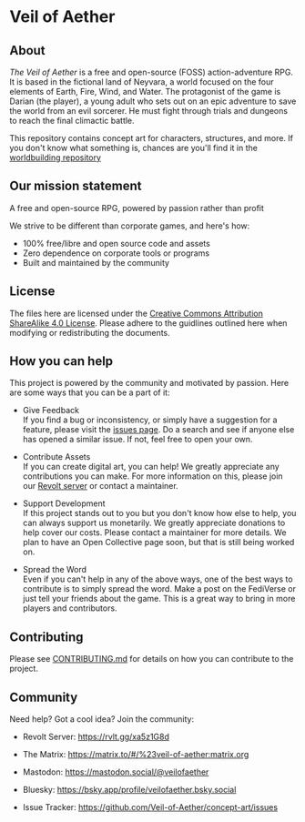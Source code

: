 # Veil of Aether

## About
*The Veil of Aether* is a free and open-source (FOSS) action-adventure RPG. It is based in the fictional land of Neyvara, a world focused on the four elements of Earth, Fire, Wind, and Water. The protagonist of the game is Darian (the player), a young adult who sets out on an epic adventure to save the world from an evil sorcerer. He must fight through trials and dungeons to reach the final climactic battle.

This repository contains concept art for characters, structures, and more. If you don't know what something is, chances are you'll find it in the [worldbuilding repository](https://github.com/Veil-of-Aether/worldbuilding)

## Our mission statement

A free and open-source RPG, powered by passion rather than profit

We strive to be different than corporate games, and here's how:
- 100% free/libre and open source code and assets
- Zero dependence on corporate tools or programs
- Built and maintained by the community


## License
The files here are licensed under the [Creative Commons Attribution ShareAlike 4.0 License](LICENSE). Please adhere to the guidlines outlined here when modifying or redistributing the documents.

## How you can help

This project is powered by the community and motivated by passion. Here are some ways that you can be a part of it:

- Give Feedback  
If you find a bug or inconsistency, or simply have a suggestion for a feature, please visit the [issues page](https://github.com/Veil-of-Aether/concept-art/issues). Do a search and see if anyone else has opened a similar issue. If not, feel free to open your own.

- Contribute  Assets  
If you can create digital art, you can help! We greatly appreciate any contributions you can make. For more information on this, please join our [Revolt server](https://rvlt.gg/xa5z1G8d) or contact a maintainer.

- Support Development  
If this project stands out to you but you don't know how else to help, you can always support us monetarily. We greatly appreciate donations to help cover our costs. Please contact a maintainer for more details. We plan to have an Open Collective page soon, but that is still being worked on.

- Spread the Word  
Even if you can't help in any of the above ways, one of the best ways to contribute is to simply spread the word. Make a post on the FediVerse or just tell your friends about the game. This is a great way to bring in more players and contributors.

## Contributing

Please see [CONTRIBUTING.md](CONTRIBUTING.md) for details on how you can contribute to the project.

## Community
Need help? Got a cool idea? Join the community:

- Revolt Server: https://rvlt.gg/xa5z1G8d

- The Matrix: https://matrix.to/#/%23veil-of-aether:matrix.org

- Mastodon: https://mastodon.social/@veilofaether

- Bluesky: https://bsky.app/profile/veilofaether.bsky.social

- Issue Tracker: https://github.com/Veil-of-Aether/concept-art/issues
